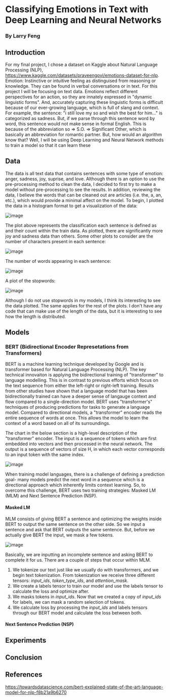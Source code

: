 # Classifying Emotions in Text with Deep Learning and Neural Networks
### By Larry Feng

## Introduction

For my final project, I chose a dataset on Kaggle about Natural Language Processing (NLP), https://www.kaggle.com/datasets/praveengovi/emotions-dataset-for-nlp. Emotion: Instinctive or intuitive feeling as distinguised from reasoning or knowledge. They can be found in verbal conversations or in text. For this project I will be focusing on text data. Emotions reflect different perspectives for an action, so they are innately expressed in "dynamic linguistic forms". And, accurately capturing these linguistic forms is difficult because of our ever-growing language, which is full of slang and context. For example, the sentence: "i still love my so and wish the best for him..." is categorized as sadness. But, if we parse through this sentence word by word, this sentence would not make sense in formal English. This is because of the abbreviation so => S.O. => Significant Other, which is basically an abbreviation for romantic partner. But, how would an algorithm know that? Well, I will be using Deep Learning and Neural Network methods to train a model so that it can learn these 

## Data

The data is all text data that contains sentences with some type of emotion: anger, sadness, joy, suprise, and love. Although there is an option to use the pre-processing method to clean the data, I decided to first try to make a model without pre-processing to see the results. In addition, reviewing the data, I believe the words that can be cleaned out are articles (i.e. the, a, an, etc.), which would provide a minimal affect on the model. To begin, I plotted the data in a histogram format to get a visualization of the data:

![image](https://user-images.githubusercontent.com/58920498/168455580-a685ff3e-e75d-4fde-b34e-a11d04ab7e7b.png)

The plot above represents the classification each sentence is defined as and their count within the train data. As plotted, there are significantly more joy and sadness data than others. Some other plots to consider are the number of characters present in each sentence:

![image](https://user-images.githubusercontent.com/58920498/168455613-76b9bb68-1cd1-433e-a4f6-5069a12bd3ff.png)

The number of words appearing in each sentence:

![image](https://user-images.githubusercontent.com/58920498/168455630-5f9f69d5-1644-45f7-94d8-dff479238f1e.png)

A plot of the stopwords:

![image](https://user-images.githubusercontent.com/58920498/168455637-8d6444ab-3ccb-4d33-a218-50a8ab704ee9.png)

Although I do not use stopwords in my models, I think its interesting to see the data plotted. The same applies for the rest of the plots. I don't have any code that can make use of the length of the data, but it is interesting to see how the length is distributed.

## Models

### BERT (Bidirectional Encoder Represetations from Transformers)

BERT is a machine learning technique developed by Google and is transformer based for Natural Language Processing (NLP). The key technical innovaiton is applying the bidirectional training of "transformer" to language modelling. This is in contrast to previous efforts which focus on the text sequence from either the left-right or right-left training. Results from other studies have shown that a language model that has been bidirectionally trained can have a deeper sense of langauge context and flow compared to a single-direction model. BERT uses "transformer's" techniques of producing predictions for tasks to generate a language model. Compared to directional models, a "transformer" encoder reads the entire sequence of words at once. This allows the model to learn the context of a word based on all of its surroundings. 

The chart in the below section is a high-level description of the "transformer" encoder. The input is a sequence of tokens which are first embedded into vectors and then processed in the neural network. The output is a sequence of vectors of size H, in which each vector corresponds to an input token with the same index.

![image](https://user-images.githubusercontent.com/58920498/168461460-7da5c944-ffec-477f-8e25-a9e9898672cb.png)

When training model languages, there is a challenge of defining a prediction goal- many models predict the next word in a sequence which is a directional approach which inherently limits context learning. So, to overcome this challenge, BERT uses two training strategies: Masked LM (MLM) and Next Sentence Prediction (NSP).

#### Masked LM

MLM consists of giving BERT a sentence and optimizing the weights inside BERT to output the same sentence on the other side. So we input a sentence and ask that BERT outputs the same sentence. But, before we actually give BERT the input, we mask a few tokens.

![image](https://user-images.githubusercontent.com/58920498/168461527-c73cd4bf-fede-40d3-8c46-2fd178c40329.png)

Basically, we are inputting an incomplete sentence and asking BERT to complete it for us. There are a couple of steps that occur within MLM.

1. We tokenize our text just like we usually do with transformers, and we begin text tokenization. From tokenization we receive three different tensors: *input_ids*, *token_type_ids*, and *attention_mask*. 
2. We create a labels tensor to train our model and use the labels tensor to calculate the loss and optimize after.
3. We masks tokens in *input_ids*. Now that we created a copy of *input_ids* for labels, we can mask a random selection of tokens.
4. We calculate loss by processing the *input_ids* and labels tensors through our BERT model and calculate the loss between both. 

#### Next Sentence Prediction (NSP)

## Experiments

## Conclusion

## References
https://towardsdatascience.com/bert-explained-state-of-the-art-language-model-for-nlp-f8b21a9b6270
